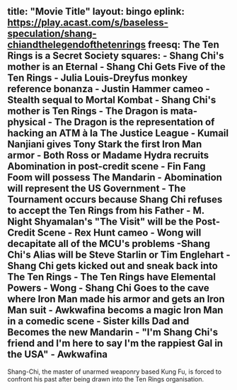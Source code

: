 title: "Movie Title"
layout: bingo
eplink: https://play.acast.com/s/baseless-speculation/shang-chiandthelegendofthetenrings
freesq: The Ten Rings is a Secret Society
squares:
    - Shang Chi's mother is an Eternal
    - Shang Chi Gets Five of the Ten Rings
    - Julia Louis-Dreyfus monkey reference bonanza 
    - Justin Hammer cameo
    - Stealth sequal to Mortal Kombat
    - Shang Chi's mother is Ten Rings
    - The Dragon is mata-physical
    - The Dragon is the representation of hacking an ATM à la The Justice League
    - Kumail Nanjiani gives Tony Stark the first Iron Man armor
    - Both Ross or Madame Hydra recruits Abomination in post-credit scene
    - Fin Fang Foom will possess The Mandarin 
    - Abomination will represent the US Government 
    - The Tournament occurs because Shang Chi refuses to accept the Ten Rings from his Father
    - M. Night Shyamalan's "The Visit" will be the Post-Credit Scene
    - Rex Hunt cameo
    - Wong will decapitate all of the MCU's problems
    -Shang Chi's Alias will be Steve Starlin or Tim Englehart
    - Shang Chi gets kicked out and sneak back into The Ten Rings
    - The Ten Rings have Elemental Powers
    - Wong
    - Shang Chi Goes to the cave where Iron Man made his armor and gets an Iron Man suit
    - Awkwafina becoms a magic Iron Man in a comedic scene
    - Sister kills Dad and Becomes the new Mandarin 
    - "I'm Shang Chi's friend and I'm here to say I'm the rappiest Gal in the USA" - Awkwafina
---
Shang-Chi, the master of unarmed weaponry based Kung Fu, is forced to confront his past after being drawn into the Ten Rings organisation.
